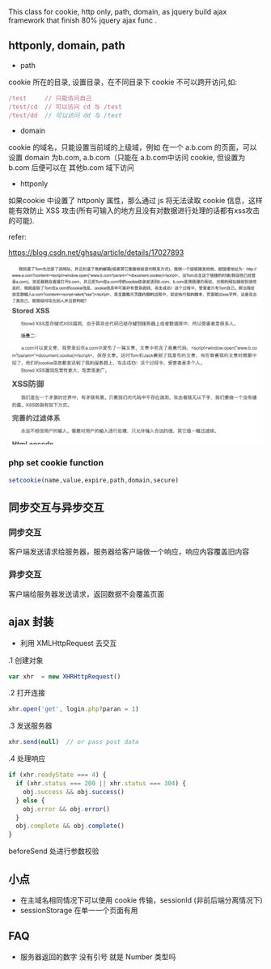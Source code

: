 This class for cookie, http only, path, domain, as jquery build ajax framework that finish 80% jquery ajax func .

## httponly, domain, path

- path

cookie 所在的目录, 设置目录，在不同目录下 cookie 不可以跨开访问,如:
```js
/test     // 只能访问自己
/test/cd  // 可以访问 cd 与 /test
/test/dd  // 可以访问 dd 与 /test
```

- domain

cookie 的域名，只能设置当前域的上级域，例如 在一个 a.b.com 的页面，可以设置 domain 为b.com, a.b.com（只能在 a.b.com中访问 cookie, 但设置为 b.com 后便可以在 其他b.com 域下访问

- httponly

如果cookie 中设置了 httponly 属性，那么通过 js 将无法读取 cookie 信息，这样 能有效防止  XSS 攻击(所有可输入的地方且没有对数据进行处理的话都有xss攻击的可能).

refer:

https://blog.csdn.net/ghsau/article/details/17027893

![xss](imgs/day12/xss.png)

### php set cookie function

```php
setcookie(name,value,expire,path,domain,secure)
```

## 同步交互与异步交互
### 同步交互
客户端发送请求给服务器，服务器给客户端做一个响应，响应内容覆盖旧内容

### 异步交互
客户端给服务器发送请求，返回数据不会覆盖页面

## ajax 封装
- 利用 XMLHttpRequest 去交互

.1 创建对象
```js
var xhr  = new XHRHttpRequest()
```
.2 打开连接
```js
xhr.open('get', login.php?paran = 1)
```
.3 发送服务器
```js
xhr.send(null)  // or pass post data
```
.4 处理响应
```js
if (xhr.readyState === 4) {
  if (xhr.status === 200 || xhr.status === 304) {
    obj.success && obj.success()
  } else {
    obj.error && obj.error()
  }
  obj.complete && obj.complete()
}

```

beforeSend 处进行参数校验

## 小点
- 在主域名相同情况下可以使用 cookie 传输，sessionId (非前后端分离情况下)
- sessionStorage 在单一一个页面有用

## FAQ
- 服务器返回的数字 没有引号 就是 Number 类型吗
